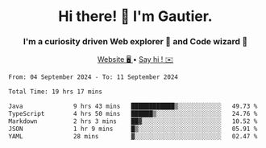 <h1 align="center">Hi there! 👋 I'm Gautier.</h1>
<h3 align="center">I'm a curiosity driven Web explorer 🚀 and Code wizard 🧙</h3>

<p align="center">
  <a href="https://xisabla.github.io/">Website 🖥️ </a> •
  <a href="mailto:xisabla.dev@gmail.com">Say hi ! ✉️</a>
</p>

<!--START_SECTION:waka-->

```txt
From: 04 September 2024 - To: 11 September 2024

Total Time: 19 hrs 17 mins

Java              9 hrs 43 mins   ████████████▒░░░░░░░░░░░░   49.73 %
TypeScript        4 hrs 50 mins   ██████▒░░░░░░░░░░░░░░░░░░   24.76 %
Markdown          2 hrs 3 mins    ██▓░░░░░░░░░░░░░░░░░░░░░░   10.52 %
JSON              1 hr 9 mins     █▒░░░░░░░░░░░░░░░░░░░░░░░   05.91 %
YAML              28 mins         ▓░░░░░░░░░░░░░░░░░░░░░░░░   02.47 %
```

<!--END_SECTION:waka-->
